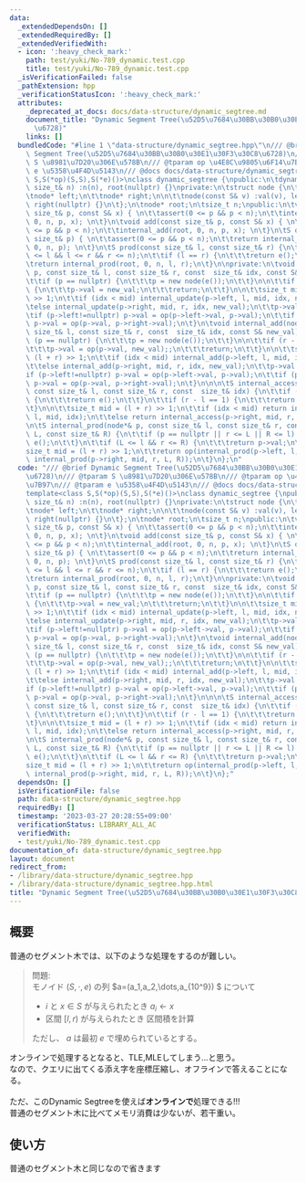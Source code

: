 ```yaml
---
data:
  _extendedDependsOn: []
  _extendedRequiredBy: []
  _extendedVerifiedWith:
  - icon: ':heavy_check_mark:'
    path: test/yuki/No-789_dynamic.test.cpp
    title: test/yuki/No-789_dynamic.test.cpp
  _isVerificationFailed: false
  _pathExtension: hpp
  _verificationStatusIcon: ':heavy_check_mark:'
  attributes:
    _deprecated_at_docs: docs/data-structure/dynamic_segtree.md
    document_title: "Dynamic Segment Tree(\u52D5\u7684\u30BB\u30B0\u30E1\u30F3\u30C8\
      \u6728)"
    links: []
  bundledCode: "#line 1 \"data-structure/dynamic_segtree.hpp\"\n/// @brief Dynamic\
    \ Segment Tree(\u52D5\u7684\u30BB\u30B0\u30E1\u30F3\u30C8\u6728)\n/// @tparam\
    \ S \u8981\u7D20\u306E\u578B\n/// @tparam op \u4E8C\u9805\u6F14\u7B97\n/// @tparam\
    \ e \u5358\u4F4D\u5143\n/// @docs docs/data-structure/dynamic_segtree.md\ntemplate<class\
    \ S,S(*op)(S,S),S(*e)()>\nclass dynamic_segtree {\npublic:\n\tdynamic_segtree(const\
    \ size_t& n) :n(n), root(nullptr) {}\nprivate:\n\tstruct node {\n\t\tS val;\n\t\
    \tnode* left;\n\t\tnode* right;\n\n\t\tnode(const S& v) :val(v), left(nullptr),\
    \ right(nullptr) {}\n\t};\n\tnode* root;\n\tsize_t n;\npublic:\n\tvoid update(const\
    \ size_t& p, const S& x) { \n\t\tassert(0 <= p && p < n);\n\t\tinternal_update(root,\
    \ 0, n, p, x); \n\t}\n\tvoid add(const size_t& p, const S& x) { \n\t\tassert(0\
    \ <= p && p < n);\n\t\tinternal_add(root, 0, n, p, x); \n\t}\n\tS operator[](const\
    \ size_t& p) { \n\t\tassert(0 <= p && p < n);\n\t\treturn internal_access(root,\
    \ 0, n, p); \n\t}\n\tS prod(const size_t& l, const size_t& r) {\n\t\tassert(0\
    \ <= l && l <= r && r <= n);\n\t\tif (l == r) {\n\t\t\treturn e();\n\t\t}\n\n\t\
    \treturn internal_prod(root, 0, n, l, r);\n\t}\n\nprivate:\n\tvoid internal_update(node*&\
    \ p, const size_t& l, const size_t& r, const  size_t& idx, const S& new_val) {\n\
    \t\tif (p == nullptr) {\n\t\t\tp = new node(e());\n\t\t}\n\n\t\tif (r - l == 1)\
    \ {\n\t\t\tp->val = new_val;\n\t\t\treturn;\n\t\t}\n\n\t\tsize_t mid = (l + r)\
    \ >> 1;\n\t\tif (idx < mid) internal_update(p->left, l, mid, idx, new_val);\n\t\
    \telse internal_update(p->right, mid, r, idx, new_val);\n\t\tp->val = e();\n\t\
    \tif (p->left!=nullptr) p->val = op(p->left->val, p->val);\n\t\tif (p->right!=nullptr)\
    \ p->val = op(p->val, p->right->val);\n\t}\n\tvoid internal_add(node*& p, const\
    \ size_t& l, const size_t& r, const  size_t& idx, const S& new_val) {\n\t\tif\
    \ (p == nullptr) {\n\t\t\tp = new node(e());\n\t\t}\n\n\t\tif (r - l == 1) {\n\
    \t\t\tp->val = op(p->val, new_val);;\n\t\t\treturn;\n\t\t}\n\n\t\tsize_t mid =\
    \ (l + r) >> 1;\n\t\tif (idx < mid) internal_add(p->left, l, mid, idx, new_val);\n\
    \t\telse internal_add(p->right, mid, r, idx, new_val);\n\t\tp->val = e();\n\t\t\
    if (p->left!=nullptr) p->val = op(p->left->val, p->val);\n\t\tif (p->right!=nullptr)\
    \ p->val = op(p->val, p->right->val);\n\t}\n\n\n\tS internal_access(node*& p,\
    \ const size_t& l, const size_t& r, const  size_t& idx) {\n\t\tif (p == nullptr)\
    \ {\n\t\t\treturn e();\n\t\t}\n\t\tif (r - l == 1) {\n\t\t\treturn p->val;\n\t\
    \t}\n\n\t\tsize_t mid = (l + r) >> 1;\n\t\tif (idx < mid) return internal_access(p->left,\
    \ l, mid, idx);\n\t\telse return internal_access(p->right, mid, r, idx);\n\t}\n\
    \n\tS internal_prod(node*& p, const size_t& l, const size_t& r, const size_t&\
    \ L, const size_t& R) {\n\t\tif (p == nullptr || r <= L || R <= l) {\n\t\t\treturn\
    \ e();\n\t\t}\n\t\tif (L <= l && r <= R) {\n\t\t\treturn p->val;\n\t\t}\n\n\t\t\
    size_t mid = (l + r) >> 1;\n\t\treturn op(internal_prod(p->left, l, mid, L, R),\
    \ internal_prod(p->right, mid, r, L, R));\n\t}\n};\n"
  code: "/// @brief Dynamic Segment Tree(\u52D5\u7684\u30BB\u30B0\u30E1\u30F3\u30C8\
    \u6728)\n/// @tparam S \u8981\u7D20\u306E\u578B\n/// @tparam op \u4E8C\u9805\u6F14\
    \u7B97\n/// @tparam e \u5358\u4F4D\u5143\n/// @docs docs/data-structure/dynamic_segtree.md\n\
    template<class S,S(*op)(S,S),S(*e)()>\nclass dynamic_segtree {\npublic:\n\tdynamic_segtree(const\
    \ size_t& n) :n(n), root(nullptr) {}\nprivate:\n\tstruct node {\n\t\tS val;\n\t\
    \tnode* left;\n\t\tnode* right;\n\n\t\tnode(const S& v) :val(v), left(nullptr),\
    \ right(nullptr) {}\n\t};\n\tnode* root;\n\tsize_t n;\npublic:\n\tvoid update(const\
    \ size_t& p, const S& x) { \n\t\tassert(0 <= p && p < n);\n\t\tinternal_update(root,\
    \ 0, n, p, x); \n\t}\n\tvoid add(const size_t& p, const S& x) { \n\t\tassert(0\
    \ <= p && p < n);\n\t\tinternal_add(root, 0, n, p, x); \n\t}\n\tS operator[](const\
    \ size_t& p) { \n\t\tassert(0 <= p && p < n);\n\t\treturn internal_access(root,\
    \ 0, n, p); \n\t}\n\tS prod(const size_t& l, const size_t& r) {\n\t\tassert(0\
    \ <= l && l <= r && r <= n);\n\t\tif (l == r) {\n\t\t\treturn e();\n\t\t}\n\n\t\
    \treturn internal_prod(root, 0, n, l, r);\n\t}\n\nprivate:\n\tvoid internal_update(node*&\
    \ p, const size_t& l, const size_t& r, const  size_t& idx, const S& new_val) {\n\
    \t\tif (p == nullptr) {\n\t\t\tp = new node(e());\n\t\t}\n\n\t\tif (r - l == 1)\
    \ {\n\t\t\tp->val = new_val;\n\t\t\treturn;\n\t\t}\n\n\t\tsize_t mid = (l + r)\
    \ >> 1;\n\t\tif (idx < mid) internal_update(p->left, l, mid, idx, new_val);\n\t\
    \telse internal_update(p->right, mid, r, idx, new_val);\n\t\tp->val = e();\n\t\
    \tif (p->left!=nullptr) p->val = op(p->left->val, p->val);\n\t\tif (p->right!=nullptr)\
    \ p->val = op(p->val, p->right->val);\n\t}\n\tvoid internal_add(node*& p, const\
    \ size_t& l, const size_t& r, const  size_t& idx, const S& new_val) {\n\t\tif\
    \ (p == nullptr) {\n\t\t\tp = new node(e());\n\t\t}\n\n\t\tif (r - l == 1) {\n\
    \t\t\tp->val = op(p->val, new_val);;\n\t\t\treturn;\n\t\t}\n\n\t\tsize_t mid =\
    \ (l + r) >> 1;\n\t\tif (idx < mid) internal_add(p->left, l, mid, idx, new_val);\n\
    \t\telse internal_add(p->right, mid, r, idx, new_val);\n\t\tp->val = e();\n\t\t\
    if (p->left!=nullptr) p->val = op(p->left->val, p->val);\n\t\tif (p->right!=nullptr)\
    \ p->val = op(p->val, p->right->val);\n\t}\n\n\n\tS internal_access(node*& p,\
    \ const size_t& l, const size_t& r, const  size_t& idx) {\n\t\tif (p == nullptr)\
    \ {\n\t\t\treturn e();\n\t\t}\n\t\tif (r - l == 1) {\n\t\t\treturn p->val;\n\t\
    \t}\n\n\t\tsize_t mid = (l + r) >> 1;\n\t\tif (idx < mid) return internal_access(p->left,\
    \ l, mid, idx);\n\t\telse return internal_access(p->right, mid, r, idx);\n\t}\n\
    \n\tS internal_prod(node*& p, const size_t& l, const size_t& r, const size_t&\
    \ L, const size_t& R) {\n\t\tif (p == nullptr || r <= L || R <= l) {\n\t\t\treturn\
    \ e();\n\t\t}\n\t\tif (L <= l && r <= R) {\n\t\t\treturn p->val;\n\t\t}\n\n\t\t\
    size_t mid = (l + r) >> 1;\n\t\treturn op(internal_prod(p->left, l, mid, L, R),\
    \ internal_prod(p->right, mid, r, L, R));\n\t}\n};"
  dependsOn: []
  isVerificationFile: false
  path: data-structure/dynamic_segtree.hpp
  requiredBy: []
  timestamp: '2023-03-27 20:28:55+09:00'
  verificationStatus: LIBRARY_ALL_AC
  verifiedWith:
  - test/yuki/No-789_dynamic.test.cpp
documentation_of: data-structure/dynamic_segtree.hpp
layout: document
redirect_from:
- /library/data-structure/dynamic_segtree.hpp
- /library/data-structure/dynamic_segtree.hpp.html
title: "Dynamic Segment Tree(\u52D5\u7684\u30BB\u30B0\u30E1\u30F3\u30C8\u6728)"
---
```

## 概要
普通のセグメント木では、以下のような処理をするのが難しい。

> 問題:\
> モノイド $(S,\cdot,e)$ の列 $a=(a_1,a_2,\dots,a_{10^9}) $ について
>    - $i$ と $x\in S$ が与えられたとき $a_i\leftarrow x$
>    - 区間 $[l,r)$ が与えられたとき 区間積を計算
>
> ただし、 $a$ は最初 $e$ で埋められているとする。

オンラインで処理するとなると、TLE,MLEしてしまう...と思う。\
なので、クエリに出てくる添え字を座標圧縮し、オフラインで答えることになる。
\
\
ただ、このDynamic Segtreeを使えば**オンラインで**処理できる!!!
\
普通のセグメント木に比べてメモリ消費は少ないが、若干重い。
## 使い方
普通のセグメント木と同じなので省きます